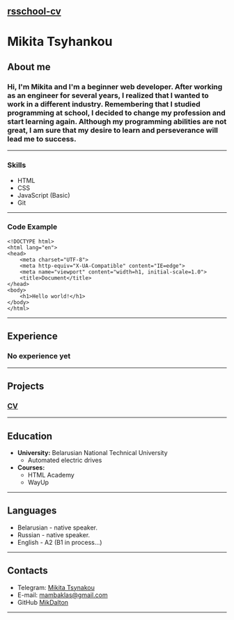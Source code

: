 ## [rsschool-cv](https://mikdalton.github.io/rsschool-cv/cv)
# **Mikita Tsyhankou**
## **About me**
### Hi, I'm Mikita and I'm a beginner web developer. After working as an engineer for several years, I realized that I wanted to work in a different industry. Remembering that I studied programming at school, I decided to change my profession and start learning again. Although my programming abilities are not great, I am sure that my desire to learn and perseverance will lead me to success.
---
### **Skills**
* HTML
* CSS
* JavaScript (Basic)
* Git
---
### **Code Example**
```
<!DOCTYPE html>
<html lang="en">
<head>
    <meta charset="UTF-8">
    <meta http-equiv="X-UA-Compatible" content="IE=edge">
    <meta name="viewport" content="width=h1, initial-scale=1.0">
    <title>Document</title>
</head>
<body>
    <h1>Hello world!</h1>
</body>
</html>
```
---
## **Experience**
### No experience yet
---
## **Projects**
### [CV](https://mikdalton.github.io/rsschool-cv/)
---
## Education
* **University:** Belarusian National Technical University
    + Automated electric drives
* **Courses:**
    * HTML Academy
    * WayUp
---
## **Languages**
* Belarusian - native speaker.
* Russian - native speaker.
* English - A2 (B1 in process…)
---
## **Contacts**
* Telegram: [Mikita Tsynakou](https://t.me/mikdalton)
* E-mail: mambaklas@gmail.com
* GitHub [MikDalton ](https://github.com/MikDalton)
---